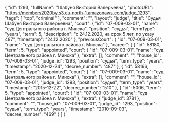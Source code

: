 {
    "id": 1293,
    "fullName": "Шабуня Виктория Валерьевна",
    "photoURL": "https://members2020by.s3.eu-north-1.amazonaws.com/judge_1293",
    "tags": [
        "top",
        "criminal"
    ],
    "comment": "",
    "layout": "judge",
    "title": "Судья Шабуня Виктория Валерьевна",
    "court": {
        "id": "07-009-03-01",
        "name": "суд Центрального района г. Минска",
        "position": "судья",
        "termType": "years",
        "term": 5,
        "description": "c 24.12.2020, на срок 5 лет, по указу 487",
        "timestamp": "24.12.2020"
    },
    "previousCourt": {
        "id": "07-009-03-01",
        "name": "суд Центрального района г. Минска"
    },
    "career": [
        {
            "id": 58180,
            "term": 5,
            "type": "appointed",
            "court": {
                "id": "07-009-03-01",
                "name": "суд Центрального района г. Минска"
            },
            "extra": [],
            "comment": "",
            "house_id": "07-009-03-01",
            "judge_id": 1293,
            "position": "судья",
            "term_type": "years",
            "timestamp": "2020-12-24",
            "decree_number": "487"
        },
        {
            "id": 58166,
            "term": 5,
            "type": "appointed",
            "court": {
                "id": "07-009-03-01",
                "name": "суд Центрального района г. Минска"
            },
            "extra": [],
            "comment": "",
            "house_id": "07-009-03-01",
            "judge_id": 1293,
            "position": "судья",
            "term_type": "years",
            "timestamp": "2015-12-22",
            "decree_number": "510"
        },
        {
            "id": 5006,
            "term": 5,
            "type": "appointed",
            "court": {
                "id": "07-009-03-01",
                "name": "суд Центрального района г. Минска"
            },
            "extra": {
                "judge_id": 3781
            },
            "comment": "",
            "house_id": "07-009-03-01",
            "judge_id": 1293,
            "position": "судья",
            "term_type": "years",
            "timestamp": "2010-09-03",
            "decree_number": "469"
        }
    ]
}